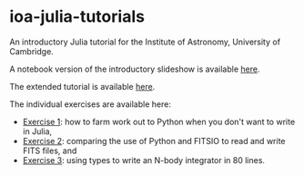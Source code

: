 # ioa-julia-tutorials

An introductory Julia tutorial for the Institute of Astronomy, University of Cambridge.

A notebook version of the introductory slideshow is available [here](welcome-to-julia.ipynb).

The extended tutorial is available [here](julia-tutorial.ipynb).

The individual exercises are available here:

* [Exercise 1](exercise-1-julia-python.ipynb): how to farm work out to Python when you don't want to write in Julia,
* [Exercise 2](exercise-2-FITS.ipynb): comparing the use of Python and FITSIO to read and write FITS files, and
* [Exercise 3](exercise-3-types.ipynb): using types to write an N-body integrator in 80 lines.

